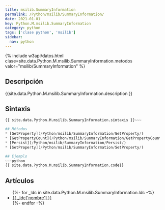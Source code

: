 ```yaml
---
title: msilib.SummaryInformation
permalink: /Python/msilib/SummaryInformation/
date: 2021-01-01
key: Python.M.msilib.SummaryInformation
category: python
tags: ['clase python', 'msilib']
sidebar: 
  nav: python
---
```


{% include w3api/datos.html clase=site.data.Python.M.msilib.SummaryInformation.metodos valor="msilib/SummaryInformation" %}

## Descripción
{{site.data.Python.M.msilib.SummaryInformation.description }}

## Sintaxis
~~~python
{{ site.data.Python.M.msilib.SummaryInformation.sintaxis }}~~~

## Métodos
* [GetProperty](/Python/msilib/SummaryInformation/GetProperty/)
* [GetPropertyCount](/Python/msilib/SummaryInformation/GetPropertyCount/)
* [Persist](/Python/msilib/SummaryInformation/Persist/)
* [SetProperty](/Python/msilib/SummaryInformation/SetProperty/)

## Ejemplo
~~~python
{{ site.data.Python.M.msilib.SummaryInformation.code}}
~~~

## Artículos
<ul>
{%- for _ldc in site.data.Python.M.msilib.SummaryInformation.ldc -%}
   <li>
       <a href="{{_ldc['url'] }}">{{ _ldc['nombre'] }}</a>
   </li>
{%- endfor -%}
</ul>
